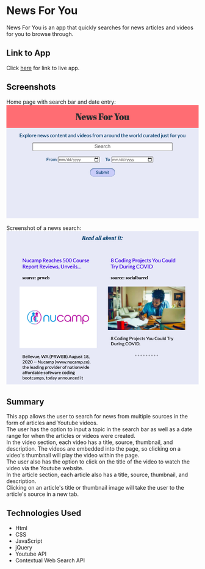 # News For You

News For You is an app that quickly searches for news articles and videos for you to browse through.

## Link to App
Click [here](https://jamesk-projects.github.io/News-For-You/) for link to live app.

## Screenshots
Home page with search bar and date entry:   
![home screen](screenshots/home-screen.jpg)



Screenshot of a news search:    
![home screen](screenshots/news-search.jpg)

## Summary
This app allows the user to search for news from multiple sources in the form of articles and Youtube videos.   
The user has the option to input a topic in the search bar as well as a date range for when the articles or videos were created.   
In the video section, each video has a title, source, thumbnail, and description.
The videos are embedded into the page, so clicking on a video's thumbnail will play the video within the page.   
The user also has the option to click on the title of the video to watch the video via the Youtube website.   
In the article section, each article also has a title, source, thumbnail, and description.  
Clicking on an article's title or thumbnail image will take the user to the article's source in a new tab.

## Technologies Used
- Html
- CSS
- JavaScript
- jQuery
- Youtube API
- Contextual Web Search API
